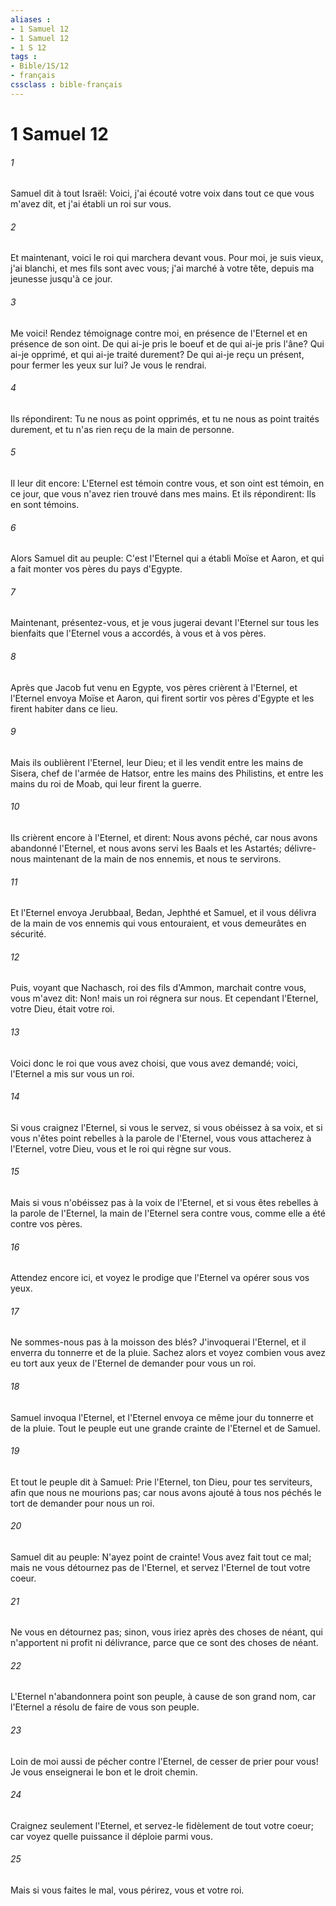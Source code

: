 ```yaml
---
aliases : 
- 1 Samuel 12
- 1 Samuel 12
- 1 S 12
tags : 
- Bible/1S/12
- français
cssclass : bible-français
---
```


# 1 Samuel 12

###### 1
Samuel dit à tout Israël: Voici, j'ai écouté votre voix dans tout ce que vous m'avez dit, et j'ai établi un roi sur vous.
###### 2
Et maintenant, voici le roi qui marchera devant vous. Pour moi, je suis vieux, j'ai blanchi, et mes fils sont avec vous; j'ai marché à votre tête, depuis ma jeunesse jusqu'à ce jour.
###### 3
Me voici! Rendez témoignage contre moi, en présence de l'Eternel et en présence de son oint. De qui ai-je pris le boeuf et de qui ai-je pris l'âne? Qui ai-je opprimé, et qui ai-je traité durement? De qui ai-je reçu un présent, pour fermer les yeux sur lui? Je vous le rendrai.
###### 4
Ils répondirent: Tu ne nous as point opprimés, et tu ne nous as point traités durement, et tu n'as rien reçu de la main de personne.
###### 5
Il leur dit encore: L'Eternel est témoin contre vous, et son oint est témoin, en ce jour, que vous n'avez rien trouvé dans mes mains. Et ils répondirent: Ils en sont témoins.
###### 6
Alors Samuel dit au peuple: C'est l'Eternel qui a établi Moïse et Aaron, et qui a fait monter vos pères du pays d'Egypte.
###### 7
Maintenant, présentez-vous, et je vous jugerai devant l'Eternel sur tous les bienfaits que l'Eternel vous a accordés, à vous et à vos pères.
###### 8
Après que Jacob fut venu en Egypte, vos pères crièrent à l'Eternel, et l'Eternel envoya Moïse et Aaron, qui firent sortir vos pères d'Egypte et les firent habiter dans ce lieu.
###### 9
Mais ils oublièrent l'Eternel, leur Dieu; et il les vendit entre les mains de Sisera, chef de l'armée de Hatsor, entre les mains des Philistins, et entre les mains du roi de Moab, qui leur firent la guerre.
###### 10
Ils crièrent encore à l'Eternel, et dirent: Nous avons péché, car nous avons abandonné l'Eternel, et nous avons servi les Baals et les Astartés; délivre-nous maintenant de la main de nos ennemis, et nous te servirons.
###### 11
Et l'Eternel envoya Jerubbaal, Bedan, Jephthé et Samuel, et il vous délivra de la main de vos ennemis qui vous entouraient, et vous demeurâtes en sécurité.
###### 12
Puis, voyant que Nachasch, roi des fils d'Ammon, marchait contre vous, vous m'avez dit: Non! mais un roi régnera sur nous. Et cependant l'Eternel, votre Dieu, était votre roi.
###### 13
Voici donc le roi que vous avez choisi, que vous avez demandé; voici, l'Eternel a mis sur vous un roi.
###### 14
Si vous craignez l'Eternel, si vous le servez, si vous obéissez à sa voix, et si vous n'êtes point rebelles à la parole de l'Eternel, vous vous attacherez à l'Eternel, votre Dieu, vous et le roi qui règne sur vous.
###### 15
Mais si vous n'obéissez pas à la voix de l'Eternel, et si vous êtes rebelles à la parole de l'Eternel, la main de l'Eternel sera contre vous, comme elle a été contre vos pères.
###### 16
Attendez encore ici, et voyez le prodige que l'Eternel va opérer sous vos yeux.
###### 17
Ne sommes-nous pas à la moisson des blés? J'invoquerai l'Eternel, et il enverra du tonnerre et de la pluie. Sachez alors et voyez combien vous avez eu tort aux yeux de l'Eternel de demander pour vous un roi.
###### 18
Samuel invoqua l'Eternel, et l'Eternel envoya ce même jour du tonnerre et de la pluie. Tout le peuple eut une grande crainte de l'Eternel et de Samuel.
###### 19
Et tout le peuple dit à Samuel: Prie l'Eternel, ton Dieu, pour tes serviteurs, afin que nous ne mourions pas; car nous avons ajouté à tous nos péchés le tort de demander pour nous un roi.
###### 20
Samuel dit au peuple: N'ayez point de crainte! Vous avez fait tout ce mal; mais ne vous détournez pas de l'Eternel, et servez l'Eternel de tout votre coeur.
###### 21
Ne vous en détournez pas; sinon, vous iriez après des choses de néant, qui n'apportent ni profit ni délivrance, parce que ce sont des choses de néant.
###### 22
L'Eternel n'abandonnera point son peuple, à cause de son grand nom, car l'Eternel a résolu de faire de vous son peuple.
###### 23
Loin de moi aussi de pécher contre l'Eternel, de cesser de prier pour vous! Je vous enseignerai le bon et le droit chemin.
###### 24
Craignez seulement l'Eternel, et servez-le fidèlement de tout votre coeur; car voyez quelle puissance il déploie parmi vous.
###### 25
Mais si vous faites le mal, vous périrez, vous et votre roi.
